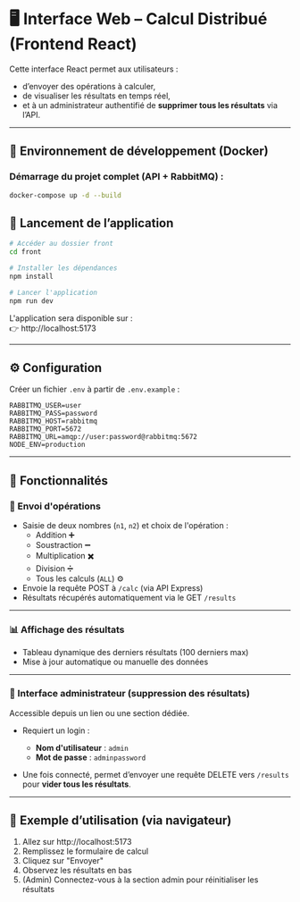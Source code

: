 # 🖥️ Interface Web – Calcul Distribué (Frontend React)

Cette interface React permet aux utilisateurs :
- d’envoyer des opérations à calculer,
- de visualiser les résultats en temps réel,
- et à un administrateur authentifié de **supprimer tous les résultats** via l’API.

---


## 🔧 Environnement de développement (Docker)

### Démarrage du projet complet (API + RabbitMQ) :

```bash
docker-compose up -d --build
```

## 🚀 Lancement de l’application

```bash
# Accéder au dossier front
cd front

# Installer les dépendances
npm install

# Lancer l'application
npm run dev
```

L'application sera disponible sur :  
👉 http://localhost:5173

---

## ⚙️ Configuration

Créer un fichier `.env` à partir de `.env.example` :

```env
RABBITMQ_USER=user
RABBITMQ_PASS=password
RABBITMQ_HOST=rabbitmq
RABBITMQ_PORT=5672
RABBITMQ_URL=amqp://user:password@rabbitmq:5672
NODE_ENV=production
```

---

## 📡 Fonctionnalités

### 🧾 Envoi d'opérations

- Saisie de deux nombres (`n1`, `n2`) et choix de l'opération :
  - Addition ➕
  - Soustraction ➖
  - Multiplication ✖️
  - Division ➗
  - Tous les calculs (`ALL`) ⚙️
- Envoie la requête POST à `/calc` (via API Express)
- Résultats récupérés automatiquement via le GET `/results`

---

### 📊 Affichage des résultats

- Tableau dynamique des derniers résultats (100 derniers max)
- Mise à jour automatique ou manuelle des données

---

### 🔐 Interface administrateur (suppression des résultats)

Accessible depuis un lien ou une section dédiée.

- Requiert un login :  
  - **Nom d'utilisateur** : `admin`  
  - **Mot de passe** : `adminpassword`

- Une fois connecté, permet d’envoyer une requête DELETE vers `/results` pour **vider tous les résultats**.

---

## 🧪 Exemple d’utilisation (via navigateur)

1. Allez sur http://localhost:5173
2. Remplissez le formulaire de calcul
3. Cliquez sur "Envoyer"
4. Observez les résultats en bas
5. (Admin) Connectez-vous à la section admin pour réinitialiser les résultats
